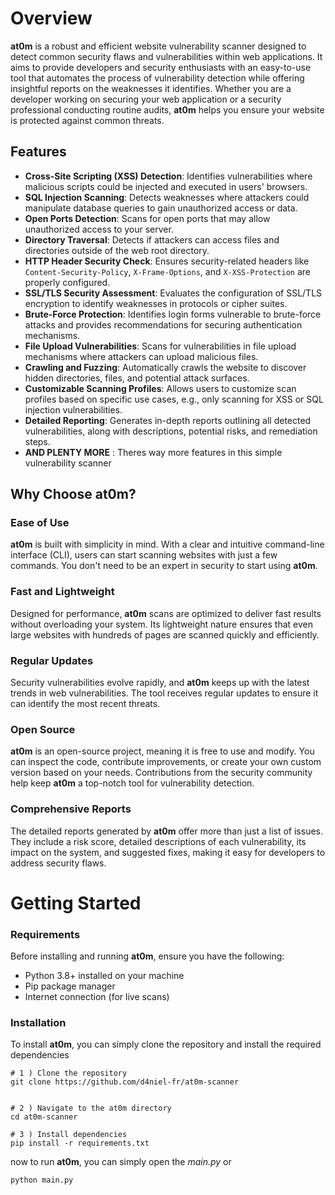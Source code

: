 # Overview
**at0m** is a robust and efficient website vulnerability scanner designed to detect common security flaws and vulnerabilities within web applications. It aims to provide developers and security enthusiasts with an easy-to-use tool that automates the process of vulnerability detection while offering insightful reports on the weaknesses it identifies. Whether you are a developer working on securing your web application or a security professional conducting routine audits, **at0m** helps you ensure your website is protected against common threats.

## Features

-   **Cross-Site Scripting (XSS) Detection**: Identifies vulnerabilities where malicious scripts could be injected and executed in users' browsers.
-   **SQL Injection Scanning**: Detects weaknesses where attackers could manipulate database queries to gain unauthorized access or data.
-   **Open Ports Detection**: Scans for open ports that may allow unauthorized access to your server.
-   **Directory Traversal**: Detects if attackers can access files and directories outside of the web root directory.
-   **HTTP Header Security Check**: Ensures security-related headers like `Content-Security-Policy`, `X-Frame-Options`, and `X-XSS-Protection` are properly configured.
-   **SSL/TLS Security Assessment**: Evaluates the configuration of SSL/TLS encryption to identify weaknesses in protocols or cipher suites.
-   **Brute-Force Protection**: Identifies login forms vulnerable to brute-force attacks and provides recommendations for securing authentication mechanisms.
-   **File Upload Vulnerabilities**: Scans for vulnerabilities in file upload mechanisms where attackers can upload malicious files.
-   **Crawling and Fuzzing**: Automatically crawls the website to discover hidden directories, files, and potential attack surfaces.
-   **Customizable Scanning Profiles**: Allows users to customize scan profiles based on specific use cases, e.g., only scanning for XSS or SQL injection vulnerabilities.
-   **Detailed Reporting**: Generates in-depth reports outlining all detected vulnerabilities, along with descriptions, potential risks, and remediation steps.
-   **AND PLENTY MORE** : Theres way more features in this simple vulnerability scanner

## Why Choose at0m?

### Ease of Use

**at0m** is built with simplicity in mind. With a clear and intuitive command-line interface (CLI), users can start scanning websites with just a few commands. You don't need to be an expert in security to start using **at0m**.

### Fast and Lightweight

Designed for performance, **at0m** scans are optimized to deliver fast results without overloading your system. Its lightweight nature ensures that even large websites with hundreds of pages are scanned quickly and efficiently.

### Regular Updates

Security vulnerabilities evolve rapidly, and **at0m** keeps up with the latest trends in web vulnerabilities. The tool receives regular updates to ensure it can identify the most recent threats.

### Open Source

**at0m** is an open-source project, meaning it is free to use and modify. You can inspect the code, contribute improvements, or create your own custom version based on your needs. Contributions from the security community help keep **at0m** a top-notch tool for vulnerability detection.

### Comprehensive Reports

The detailed reports generated by **at0m** offer more than just a list of issues. They include a risk score, detailed descriptions of each vulnerability, its impact on the system, and suggested fixes, making it easy for developers to address security flaws.

# Getting Started
### Requirements

Before installing and running **at0m**, ensure you have the following:

-   Python 3.8+ installed on your machine
-   Pip package manager
-   Internet connection (for live scans)
### Installation

To install **at0m**, you can simply clone the repository and install the required dependencies
```
# 1 ) Clone the repository 
git clone https://github.com/d4niel-fr/at0m-scanner

```
```

# 2 ) Navigate to the at0m directory 
cd at0m-scanner

```
```
# 3 ) Install dependencies 
pip install -r requirements.txt
```
now to run **at0m**, you can simply open the *main.py* or 
```
python main.py

```
